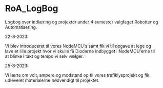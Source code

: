 # RoA_LogBog
Logbog over indlæring og projekter under 4 semester valgfaget Robotter og Automatisering.

22-8-2023:

Vi blev introduceret til vores NodeMCU's samt fik vi til opgave at lege og lave et lille projekt hvor vi skulle få Dioderne indbygget i NodeMCU'erne til at blinke i takt og tempo vi selv vælger.

25-8-2023:

Vi lærte om volt, ampere og modstand op til vores trafiklysprojekt og fik udleveret materialerne nødvendigt til projektet.
